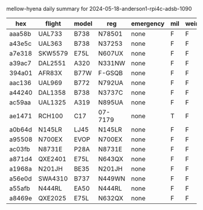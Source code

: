 mellow-hyena daily summary for 2024-05-18-anderson1-rpi4c-adsb-1090

|hex|flight|model|reg|emergency|mil|weirdo|
|--|--|--|--|--|--|--|
|aaa58b|UAL733|B738|N78501|none|F|F|
|a43e5c|UAL363|B738|N37253|none|F|F|
|a7e318|SKW5579|E75L|N607UX|none|F|F|
|a39ac7|DAL2551|A320|N331NW|none|F|F|
|394a01|AFR83X|B77W|F-GSQB|none|F|F|
|aac136|UAL969|B772|N792UA|none|F|F|
|a44240|DAL1358|B738|N3737C|none|F|F|
|ac59aa|UAL1325|A319|N895UA|none|F|F|
|ae1471|RCH100|C17|07-7179|none|T|F|
|a0b64d|N145LR|LJ45|N145LR|none|F|F|
|a95508|N700EX|EVOP|N700EX|none|F|F|
|ac03fb|N8731E|P28A|N8731E|none|F|F|
|a871d4|QXE2401|E75L|N643QX|none|F|F|
|a1968a|N201JH|BE35|N201JH|none|F|F|
|a56e0d|SWA4310|B737|N449WN|none|F|F|
|a55afb|N444RL|EA50|N444RL|none|F|F|
|a8469e|QXE2025|E75L|N632QX|none|F|F|
